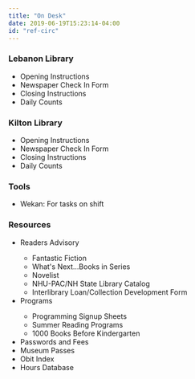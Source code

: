 ```yaml
---
title: "On Desk"
date: 2019-06-19T15:23:14-04:00
id: "ref-circ"
---
```


<div class="ref_lebanon">
  <h3><strong>Lebanon Library</strong></h3>
    <ul>
      <li>Opening Instructions</li>
      <li>Newspaper Check In Form</li>
      <li>Closing Instructions</li>
      <li>Daily Counts</li>
    </ul>
</div>

<div class="ref_kilton">
  <h3><strong>Kilton Library</strong></h3>
    <ul>
      <li>Opening Instructions</li>
      <li>Newspaper Check In Form</li>
      <li>Closing Instructions</li>
      <li>Daily Counts</li>
    </ul>
</div>
<h3>Tools</h3>
<ul>
<li>Wekan: For tasks on shift</li>
</ul>

<h3>Resources</h3>
<ul>
  <li>Readers Advisory</li>
  <ul>
    <li>Fantastic Fiction</li>
    <li>What's Next...Books in Series</li>
    <li>Novelist</li>
    <li>NHU-PAC/NH State Library Catalog</li>
    <li>Interlibrary Loan/Collection Development Form</li>
  </ul>

  <li>Programs</li>
  <ul>
    <li>Programming Signup Sheets</li>
    <li>Summer Reading Programs</li>
    <li>1000 Books Before Kindergarten</li>
  </ul>
  <li>Passwords and Fees</li>
  <li>Museum Passes</li>
  <li>Obit Index</li>
  <li>Hours Database</li>
</ul>
